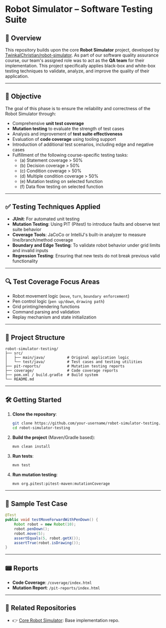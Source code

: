 # Robot Simulator – Software Testing Suite

## 📘 Overview

This repository builds upon the core **Robot Simulator** project, developed by [TwinkalChristian/robot-simulator](https://github.com/TwinkalChristian/robot-simulator). As part of our software quality assurance course, our team's assigned role was to act as the **QA team** for their implementation. This project specifically applies black-box and white-box testing techniques to validate, analyze, and improve the quality of their application.

---

## 🧠 Objective

The goal of this phase is to ensure the reliability and correctness of the Robot Simulator through:

- Comprehensive **unit test coverage**
- **Mutation testing** to evaluate the strength of test cases
- Analysis and improvement of **test suite effectiveness**
- Evaluation of **code coverage** using tooling support
- Introduction of additional test scenarios, including edge and negative cases
- Fulfillment of the following course-specific testing tasks:
  - (a) Statement coverage > 50%
  - (b) Decision coverage > 50%
  - (c) Condition coverage > 50%
  - (d) Multiple condition coverage > 50%
  - (e) Mutation testing on selected function
  - (f) Data flow testing on selected function

---

## ✅ Testing Techniques Applied

- **JUnit**: For automated unit testing  
- **Mutation Testing**: Using PIT (Pitest) to introduce faults and observe test suite behavior  
- **Coverage Tools**: JaCoCo or IntelliJ's built-in analyzer to measure line/branch/method coverage  
- **Boundary and Edge Testing**: To validate robot behavior under grid limits and invalid inputs  
- **Regression Testing**: Ensuring that new tests do not break previous valid functionality

---

## 🔍 Test Coverage Focus Areas

- Robot movement logic (`move`, `turn`, `boundary enforcement`)
- Pen control logic (`pen up/down`, `drawing path`)
- Grid printing/rendering functions
- Command parsing and validation
- Replay mechanism and state initialization

---

## 📂 Project Structure

```text
robot-simulator-testing/
├── src/
│   ├── main/java/          # Original application logic
│   └── test/java/          # Test cases and testing utilities
├── pit-reports/            # Mutation testing reports
├── coverage/               # Code coverage reports
├── pom.xml / build.gradle  # Build system
└── README.md
```

---

## 🛠️ Getting Started

1. **Clone the repository**:

    ```bash
    git clone https://github.com/your-username/robot-simulator-testing.git
    cd robot-simulator-testing
    ```

2. **Build the project** (Maven/Gradle based):

    ```bash
    mvn clean install
    ```

3. **Run tests**:

    ```bash
    mvn test
    ```

4. **Run mutation testing**:

    ```bash
    mvn org.pitest:pitest-maven:mutationCoverage
    ```

---

## 🧪 Sample Test Case

```java
@Test
public void testMoveForwardWithPenDown() {
    Robot robot = new Robot(10);
    robot.penDown();
    robot.move(5);
    assertEquals(5, robot.getX());
    assertTrue(robot.isDrawing());
}
```

---

## 📟 Reports

- **Code Coverage**: `/coverage/index.html`
- **Mutation Report**: `/pit-reports/index.html`

---

## 🔗 Related Repositories

- 👉 [Core Robot Simulator](https://github.com/TwinkalChristian/robot-simulator): Base implementation repo.


